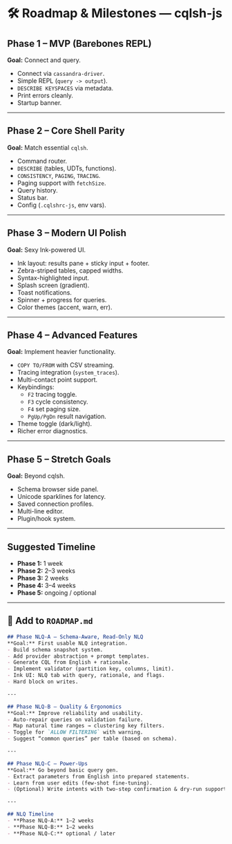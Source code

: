 # 🛠 Roadmap & Milestones — cqlsh-js

## Phase 1 – MVP (Barebones REPL)
**Goal:** Connect and query.  
- Connect via `cassandra-driver`.  
- Simple REPL (`query -> output`).  
- `DESCRIBE KEYSPACES` via metadata.  
- Print errors cleanly.  
- Startup banner.  

---

## Phase 2 – Core Shell Parity
**Goal:** Match essential `cqlsh`.  
- Command router.  
- `DESCRIBE` (tables, UDTs, functions).  
- `CONSISTENCY`, `PAGING`, `TRACING`.  
- Paging support with `fetchSize`.  
- Query history.  
- Status bar.  
- Config (`.cqlshrc-js`, env vars).  

---

## Phase 3 – Modern UI Polish
**Goal:** Sexy Ink-powered UI.  
- Ink layout: results pane + sticky input + footer.  
- Zebra-striped tables, capped widths.  
- Syntax-highlighted input.  
- Splash screen (gradient).  
- Toast notifications.  
- Spinner + progress for queries.  
- Color themes (accent, warn, err).  

---

## Phase 4 – Advanced Features
**Goal:** Implement heavier functionality.  
- `COPY TO/FROM` with CSV streaming.  
- Tracing integration (`system_traces`).  
- Multi-contact point support.  
- Keybindings:  
  - `F2` tracing toggle.  
  - `F3` cycle consistency.  
  - `F4` set paging size.  
  - `PgUp/PgDn` result navigation.  
- Theme toggle (dark/light).  
- Richer error diagnostics.  

---

## Phase 5 – Stretch Goals
**Goal:** Beyond cqlsh.  
- Schema browser side panel.  
- Unicode sparklines for latency.  
- Saved connection profiles.  
- Multi-line editor.  
- Plugin/hook system.  

---

## Suggested Timeline
- **Phase 1:** 1 week  
- **Phase 2:** 2–3 weeks  
- **Phase 3:** 2 weeks  
- **Phase 4:** 3–4 weeks  
- **Phase 5:** ongoing / optional  



---

## 🔹 Add to `ROADMAP.md`

```markdown
## Phase NLQ-A — Schema-Aware, Read-Only NLQ
**Goal:** First usable NLQ integration.  
- Build schema snapshot system.  
- Add provider abstraction + prompt templates.  
- Generate CQL from English + rationale.  
- Implement validator (partition key, columns, limit).  
- Ink UI: NLQ tab with query, rationale, and flags.  
- Hard block on writes.

---

## Phase NLQ-B — Quality & Ergonomics
**Goal:** Improve reliability and usability.  
- Auto-repair queries on validation failure.  
- Map natural time ranges → clustering key filters.  
- Toggle for `ALLOW FILTERING` with warning.  
- Suggest “common queries” per table (based on schema).

---

## Phase NLQ-C — Power-Ups
**Goal:** Go beyond basic query gen.  
- Extract parameters from English into prepared statements.  
- Learn from user edits (few-shot fine-tuning).  
- (Optional) Write intents with two-step confirmation & dry-run support.

---

## NLQ Timeline
- **Phase NLQ-A:** 1–2 weeks  
- **Phase NLQ-B:** 1–2 weeks  
- **Phase NLQ-C:** optional / later  
